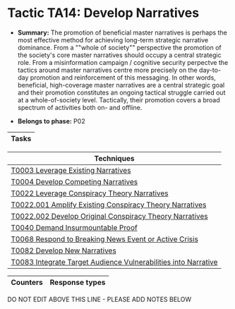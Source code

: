 # Tactic TA14: Develop Narratives

* **Summary:** The promotion of beneficial master narratives is perhaps the most effective method for achieving long-term strategic narrative dominance. From a ""whole of society"" perspective the promotion of the society's core master narratives should occupy a central strategic role. From a misinformation campaign / cognitive security perpectve the tactics around master narratives centre more precisely on the day-to-day promotion and reinforcement of this messaging. In other words, beneficial, high-coverage master narratives are a central strategic goal and their promotion constitutes an ongoing tactical struggle carried out at a whole-of-society level. Tactically, their promotion covers a broad spectrum of activities both on- and offline.

* **Belongs to phase:** P02



| Tasks |
| ----- |



| Techniques |
| ---------- |
| [T0003 Leverage Existing Narratives](../../generated_pages/techniques/T0003.md) |
| [T0004 Develop Competing Narratives](../../generated_pages/techniques/T0004.md) |
| [T0022 Leverage Conspiracy Theory Narratives](../../generated_pages/techniques/T0022.md) |
| [T0022.001 Amplify Existing Conspiracy Theory Narratives](../../generated_pages/techniques/T0022.001.md) |
| [T0022.002 Develop Original Conspiracy Theory Narratives](../../generated_pages/techniques/T0022.002.md) |
| [T0040 Demand Insurmountable Proof](../../generated_pages/techniques/T0040.md) |
| [T0068 Respond to Breaking News Event or Active Crisis](../../generated_pages/techniques/T0068.md) |
| [T0082 Develop New Narratives](../../generated_pages/techniques/T0082.md) |
| [T0083 Integrate Target Audience Vulnerabilities into Narrative](../../generated_pages/techniques/T0083.md) |



| Counters | Response types |
| -------- | -------------- |


DO NOT EDIT ABOVE THIS LINE - PLEASE ADD NOTES BELOW